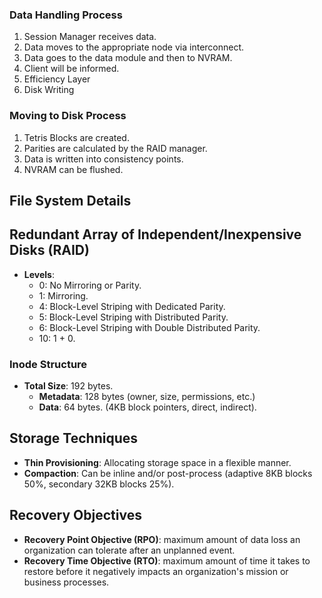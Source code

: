 ### Data Handling Process

1. Session Manager receives data.
2. Data moves to the appropriate node via interconnect.
3. Data goes to the data module and then to NVRAM.
4. Client will be informed.
4. Efficiency Layer
5. Disk Writing

### Moving to Disk Process

1. Tetris Blocks are created.
2. Parities are calculated by the RAID manager.
3. Data is written into consistency points.
4. NVRAM can be flushed.

## File System Details

## Redundant Array of Independent/Inexpensive Disks (RAID)
- **Levels**:
    - 0: No Mirroring or Parity.
    - 1: Mirroring.
    - 4: Block-Level Striping with Dedicated Parity.
    - 5: Block-Level Striping with Distributed Parity.
    - 6: Block-Level Striping with Double Distributed Parity.
    - 10: 1 + 0.

### Inode Structure
- **Total Size**: 192 bytes.
  - **Metadata**: 128 bytes (owner, size, permissions, etc.)
  - **Data**: 64 bytes. (4KB block pointers, direct, indirect).

## Storage Techniques
- **Thin Provisioning**: Allocating storage space in a flexible manner.
- **Compaction**: Can be inline and/or post-process (adaptive 8KB blocks 50%, secondary 32KB blocks 25%). 

## Recovery Objectives
- **Recovery Point Objective (RPO)**:  maximum amount of data loss an organization can tolerate after an unplanned event.
- **Recovery Time Objective (RTO)**: maximum amount of time it takes to restore before it negatively impacts an organization's mission or business processes.
